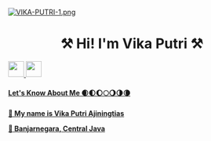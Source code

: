 [![VIKA-PUTRI-1.png](https://i.postimg.cc/0ySzntVX/VIKA-PUTRI-1.png)](https://postimg.cc/871kPbQL)
<h1 align=center> ⚒ Hi! I'm Vika Putri ⚒ </h1>


<p align="left"> <a href="https://www.github.com/Vikapat" target="_blank" rel="noreferrer"> <picture> <source media="(prefers-color-scheme: dark)" srcset="https://raw.githubusercontent.com/danielcranney/readme-generator/main/public/icons/socials/github-dark.svg" /> <source media="(prefers-color-scheme: light)" srcset="https://raw.githubusercontent.com/danielcranney/readme-generator/main/public/icons/socials/github.svg" /> <img src="https://raw.githubusercontent.com/danielcranney/readme-generator/main/public/icons/socials/github.svg" width="32" height="32" /> </picture> </a> <a href="http://www.instagram.com/vikapat_" target="_blank" rel="noreferrer"><img src="https://raw.githubusercontent.com/danielcranney/readme-generator/main/public/icons/socials/instagram.svg" width="32" height="32" />
  
<h4 align=left>Let's Know About Me
🌒🌓🌔🌕🌖🌗🌘
<h4 align=left>💬 My name is Vika Putri Ajiningtias	
  
🏡 Banjarnegara, Central Java










